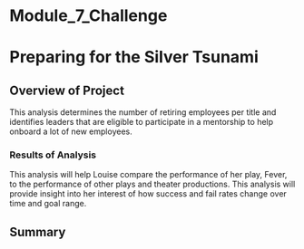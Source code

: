 # Module_7_Challenge
# Preparing for the Silver Tsunami

## Overview of Project

This analysis determines the number of retiring employees per title and identifies leaders that are eligible to participate in a mentorship to help onboard a lot of new employees.

### Results of Analysis

This analysis will help Louise compare the performance of her play, Fever, to the performance of other plays and theater productions. This analysis will provide insight into her interest of how success and fail rates change over time and goal range. 

## Summary
